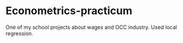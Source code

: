 # Econometrics-practicum
One of my school projects about wages and OCC industry. Used local regression.
